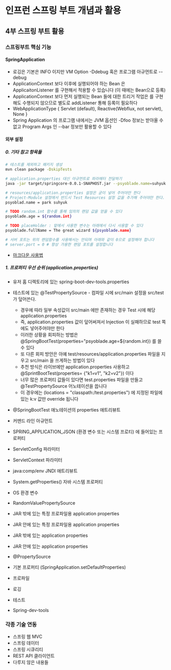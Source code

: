 # 인프런 스프링 부트 개념과 활용

## 4부 스프링 부트 활용

### 스프링부트 핵심 기능

#### SpringApplication
* 로깅은 기본은 INFO 이지만 VM Option -Ddebug 혹은 프로그램 아규먼트로 --debug 
* ApplicationContext 보다 이후에 실행되어야 하는 Bean 은 ApplicaitonListener<ApplicationStartedEvent> 를 구현해서 적용할 수 있습니다 (이 때에는 Bean으로 등록)
* ApplicationContext 보다 먼저 실행되는 Bean 들에 대한 트리거 작업은 <ApplicationStartingEvent>를 구현해도 수행되지 않으므로 별도로 addListener 통해 등록이 필요하다
* WebApplicationType { Servlet (default), Reactive(Webflux, not servlet), None }
* Spring Application 의 프로그램 내에서는 JVM 옵션인 -Dfoo 정보는 받아올 수 없고  Program Args 인 --bar 정보만 활용할 수 있다

#### 외부 설정

##### 0. 기타 참고 항목들
```bash
# 테스트를 제외하고 패키지 생성
mvn clean package -DskipTests

# application.properties 대신 아규먼트로 파라메터 전달하기
java -jar target/springcore-0.0.1-SNAPHOST.jar --psyoblade.name=suhyuk.park

# resources/application.properties 설정은 굳이 넣어 주어야만 한다
# Project-Module 설정에서 반드시 Test Resources 설정 값을 추가해 주어야만 한다.
psyoblad.name = park suhyuk

# TODO random.int 함수를 통해 임의의 랜덤 값을 얻을 수 있다
psyoblade.age = ${random.int}

# TODO placeHolder : 앞에서 사용한 변수는 아래에서 다시 사용할 수 있다
psyoblade.fullName = The great wizard ${psyoblade.name}

# 서버 포트는 위의 랜덤함수를 사용해서는 안되며 아래와 같이 0으로 설정해야 합니다
# server.port = 0 # 항상 가용한 랜덤 포트를 설정합니다
```
* [마크다운 사용법](https://gist.github.com/ihoneymon/652be052a0727ad59601)

##### 1. 프로퍼티 우선 순위 (application.properties)
* 유저 홈 디렉토리에 있는 spring-boot-dev-tools.properties
* 테스트에 있는 @TestPropertySource - 컴파일 시에 src/main 설정을 src/test 가 덮어쓴다.
  - 경우에 따라 일부 속성값이 src/main 에만 존재하는 경우 Test 시에 해당 application.properties 
  - 즉, application.properties 값이 덮어써져서 Injection 이 실패하므로 test 쪽에도 넣어주어야만 한다
  - 이러한 상황을 회피하는 방법은 @SpringBootTest(properties="psyoblade.age=${random.int}) 를 쓸 수 있다
  - 또 다른 회피 방안은 아예 test/resources/application.properties 파일을 지우고 src/main 을 쓰게하는 방법이 있다 
  - 추천 방식은 라이브에만 application.properties 사용하고 @SprintBootTest(properties= {"k1=v1", "k2=v2"}) 이다
  - 너무 많은 프로퍼티 값들이 있다면 test.properties 파일을 만들고 @TestPropertySource 어노테이션을 씁니다
  - 이 경우에는 (locations = "classpath:/test.properties") 에 지정된 파일에 있는 k:v 값만 override 됩니다
* @SpringBootTest 애노테이션의 properties 애트리뷰트
* 커맨드 라인 아규먼트
* SPRING_APPLICATION_JSON (환경 변수 또는 시스템 프로티) 에 들어있는 프로퍼티
* ServletConfig 파라미터
* ServletContext 파라미터
* java:comp/env JNDI 애트리뷰트
* System.getProperties() 자바 시스템 프로퍼티
* OS 환경 변수
* RandomValuePropertySource
* JAR 밖에 있는 특정 프로파일용 application properties
* JAR 안에 있는 특정 프로파일용 application properties
* JAR 밖에 있는 application properties
* JAR 안에 있는 application properties
* @PropertySource
* 기본 프로퍼티 (SpringApplication.setDefaultProperties)

* 프로파일
* 로깅
* 테스트
* Spring-dev-tools

### 각종 기술 연동
* 스프링 웹 MVC
* 스프링 데이터
* 스프링 시큐리티
* REST API 클라이언트
* 다루지 않은 내용들

